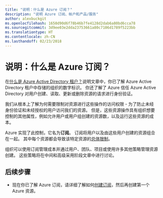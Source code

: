 ```yaml
---
title: "说明：什么是 Azure 订阅？"
description: "说明 Azure 订阅、帐户和产品/服务"
author: alexbuckgit
ms.openlocfilehash: 1650d90d6f78b46b7fe4128d2dab6a80bd6cca78
ms.sourcegitcommit: 3d9ee03e2dda23753661a80c7106d1789f5223bb
ms.translationtype: HT
ms.contentlocale: zh-CN
ms.lasthandoff: 02/23/2018
---
```

# <a name="explainer-what-is-an-azure-subscription"></a>说明：什么是 Azure 订阅？

在[什么是 Azure Active Directory 租户？](tenant-explainer.md)说明文章中，你已了解 Azure Active Directory 租户中存储的组织的数字标识。 你还了解了 Azure 信任 Azure Active Directory 对用户创建、读取、更新或删除资源的请求进行身份验证。 

我们从根本上了解为何需要限制对资源进行这些操作的访问权限 - 为了防止未经身份验证和未经授权的用户访问我们的资源。 但是，这些资源操作具有组织想要控制的其他属性，例如允许用户或用户组创建的资源数，以及运行这些资源的成本。 

Azure 实现了此控制，它名为**订阅**。 订阅将用户以及由这些用户创建的资源组合在一起。 其中每个资源都会导致该特定资源的[总体限制][subscription-service-limits]。

组织可以使用订阅管理成本并通过用户、团队、项目或使用许多其他策略管理资源创建。 这些策略将在中间和高级采用阶段文章中进行讨论。 

## <a name="next-steps"></a>后续步骤

* 现在你已了解 Azure 订阅，请详细了解如何[创建订阅](subscription.md)，然后再创建第一个 Azure 资源。

<!-- Links -->
[azure-get-started]: https://azure.microsoft.com/get-started/
[azure-offers]: https://azure.microsoft.com/support/legal/offer-details/
[azure-free-trial]: https://azure.microsoft.com/offers/ms-azr-0044p/
[azure-change-subscription-offer]: /azure/billing/billing-how-to-switch-azure-offer
[microsoft-account]: https://account.microsoft.com/account
[subscription-service-limits]: /azure/azure-subscription-service-limits
[docs-organizational-account]: https://docs.microsoft.com/azure/active-directory/sign-up-organization
